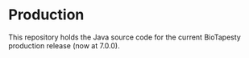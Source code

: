 Production
==========

This repository holds the Java source code for the current BioTapesty production release (now at 7.0.0).
